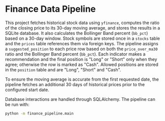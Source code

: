 # Finance Data Pipeline

This project fetches historical stock data using `yfinance`, computes the ratio of
the closing price to its 30-day moving average, and stores the results in a SQLite
database. It also calculates the Bollinger Band percent (`bb_pct`) based on a
30-day window. Stock symbols are stored once in a `stocks` table and the `prices`
table references them via foreign keys. The pipeline assigns a `suggested_position`
to each price row based on both the `price_over_ma30` ratio and the Bollinger
Band percent (`bb_pct`). Each indicator makes a recommendation and the final
position is "Long" or "Short" only when they agree; otherwise the row is marked
as "Cash". Allowed positions are stored in the `position` table and are "Long",
"Short" and "Cash".

To ensure the moving average is accurate from the first requested date, the pipeline
fetches an additional 30 days of historical prices prior to the configured start
date.

Database interactions are handled through SQLAlchemy. The pipeline can be run with:

```bash
python -m finance_pipeline.main
```

